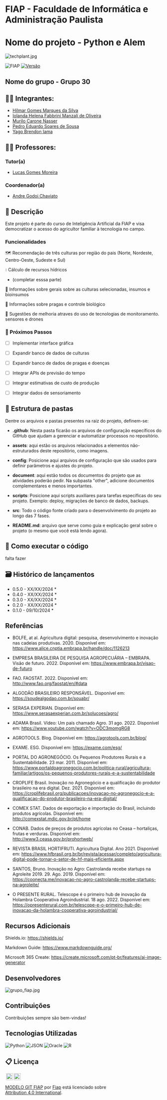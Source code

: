 # FIAP - Faculdade de Informática e Administração Paulista
# Nome do projeto - Python e Alem
![techplant.jpg](https://github.com/IolandaManzali/grupo_fiapIA/blob/main/python_alem/techplant.jpg)

![FIAP](https://img.shields.io/badge/FIAP-IA-red.svg)
[![Versão](https://img.shields.io/badge/version-1.0.0-blue)](https://shields.io/badges)

## Nome do grupo - Grupo 30

## 👨‍🎓 Integrantes: 
- <a href="https://www.linkedin.com/in/hilmar-marques-358672161">Hilmar Gomes Marques da Silva</a>
- <a href="https://www.linkedin.com/in/iolanda-helena-fabbrini-manzali-de-oliveira-14ab8ab0">Iolanda Helena Fabbrini Manzali de Oliveira</a>
- <a href="https://www.linkedin.com/in/murilo-nasser-563875323/ ">Murilo Carone Nasser</a> 
- <a href="https://www.linkedin.com/in/pedro-eduardo-soares-de-sousa-439552309">Pedro Eduardo Soares de Sousa</a> 
- <a href="https://www.linkedin.com/in/yago-yama-444872262">Yago Brendon Iama</a>

## 👩‍🏫 Professores:
### Tutor(a) 
- <a href="https://www.linkedin.com/in/lucas-gomes-moreira-15a8452a">Lucas Gomes Moreira</a>
### Coordenador(a)
- <a href="https://www.linkedin.com/company/inova-fusca">Andre Godoi Chaviato</a>


## 📜 Descrição

Este projeto é parte do curso de Inteligência Artificial da FIAP e visa democratizar o acesso do agricultor familiar à tecnologia no campo.

### Funcionalidades

 🗺️ Recomendação de  três culturas por região do pais (Norte, Nordeste, Centro-Oeste, Sudeste e Sul)

 💧 Cálculo de recursos hídricos
 - (completar esssa parte)

 🧪 Informações sobre gerais sobre as culturas selecionadas, insumos e bioinsumos
 
 🐛 Informações sobre pragas e controle biológico
 
 🤖 Sugestões de melhoria atraves do uso de tecnologias de monitoramento. sensores e drones



### 🔮 Próximos Passos

- [ ] Implementar interface gráfica
- [ ] Expandir banco de dados de culturas
- [ ] Expandir banco de dados de pragas e doenças
- [ ] Integrar APIs de previsão do tempo
- [ ] Integrar estimativas de custo de produção
- [ ] Integrar dados de sensoriamento



## 📁 Estrutura de pastas

Dentre os arquivos e pastas presentes na raiz do projeto, definem-se:

- <b>.github</b>: Nesta pasta ficarão os arquivos de configuração específicos do GitHub que ajudam a gerenciar e automatizar processos no repositório.

- <b>assets</b>: aqui estão os arquivos relacionados a elementos não-estruturados deste repositório, como imagens.

- <b>config</b>: Posicione aqui arquivos de configuração que são usados para definir parâmetros e ajustes do projeto.

- <b>document</b>: aqui estão todos os documentos do projeto que as atividades poderão pedir. Na subpasta "other", adicione documentos complementares e menos importantes.

- <b>scripts</b>: Posicione aqui scripts auxiliares para tarefas específicas do seu projeto. Exemplo: deploy, migrações de banco de dados, backups.

- <b>src</b>: Todo o código fonte criado para o desenvolvimento do projeto ao longo das 7 fases.

- <b>README.md</b>: arquivo que serve como guia e explicação geral sobre o projeto (o mesmo que você está lendo agora).

## 🔧 Como executar o código

falta fazer


## 🗃 Histórico de lançamentos

* 0.5.0 - XX/XX/2024
    * 
* 0.4.0 - XX/XX/2024
    * 
* 0.3.0 - XX/XX/2024
    * 
* 0.2.0 - XX/XX/2024
    * 
* 0.1.0 - 09/10/2024
    *
## Referências

   * BOLFE, at al. Agricultura digital: pesquisa, desenvolvimento e inovação nas cadeias produtivas. 2020. Disponível em: https://www.alice.cnptia.embrapa.br/handle/doc/1126213

   * EMPRESA BRASILEIRA DE PESQUISA AGROPECUÁRIA – EMBRAPA. Visão de futuro. 2022. Disponível em: https://www.embrapa.br/visao-de-futuro

   * FAO. FAOSTAT. 2022. Disponível em: http://www.fao.org/faostat/en/#data

   * ALGODÃO BRASILEIRO RESPONSÁVEL. Disponível em: https://soudealgodao.com.br/souabr/

   * SERASA EXPERIAN. Disponível em: https://www.serasaexperian.com.br/solucoes/agro/

   * ADAMA Brasil. Vídeo: Um país chamado Agro. 31 ago. 2022. Disponível em: https://www.youtube.com/watch?v=ODC3momgRG8

   * AGROTOOLS. Blog. Disponível em: https://agrotools.com.br/blog/

   * EXAME. ESG. Disponível em: https://exame.com/esg/

   * PORTAL DO AGRONEGÓCIO. Os Pequenos Produtores Rurais e a Sustentabilidade. 23 mar. 2011. Disponível em: https://www.portaldoagronegocio.com.br/politica-rural/agricultura-familiar/artigos/os-pequenos-produtores-rurais-e-a-sustentabilidade

   * CROPLIFE Brasil. Inovação no Agronegócio e a qualificação do produtor brasileiro na era digital. Dez. 2021. Disponível em: https://croplifebrasil.org/publicacoes/inovacao-no-agronegocio-e-a-qualificacao-do-produtor-brasileiro-na-era-digital/

   * COMEX STAT. Dados de exportação e importação do Brasil, incluindo produtos agrícolas. Disponível em: http://comexstat.mdic.gov.br/pt/home

   * CONAB. Dados de preços de produtos agrícolas no Ceasa – hortaliças, frutas e verduras. Disponível em: http://www3.ceasa.gov.br/prohortweb/

   * REVISTA BRASIL HORTIFRUTI. Agricultura Digital. Ano 2021. Disponível em: https://www.hfbrasil.org.br/br/revista/acessar/completo/agricultura-digital-pode-tornar-o-setor-de-hf-mais-eficiente.aspx

   * SANTOS, Bruno. Inovação no Agro: Castrolanda recebe startups na Agroleite 2019. 29. Ago. 2019. Disponível em: https://coonecta.me/inovacao-no-agro-castrolanda-recebe-startups-na-agroleite/

   * O PRESENTE RURAL. Telescope é o primeiro hub de inovação da Holambra Cooperativa Agroindustrial. 18 ago. 2022. Disponível em: https://opresenterural.com.br/telescope-e-o-primeiro-hub-de-inovacao-da-holambra-cooperativa-agroindustrial/

 
## Recursos Adicionais

Shields.io: https://shields.io/

Markdown Guide: https://www.markdownguide.org/

Microsoft 365 Create: https://create.microsoft.com/pt-br/features/ai-image-generator

## Desenvolvedores

![grupo_fiap.jpg](https://github.com/IolandaManzali/grupo_fiapIA/blob/main/python_alem/grupo_fiap.jpg) 

## Contribuições

Contribuições sempre são bem-vindas! 


## Tecnologias Utilizadas

![Python](https://img.shields.io/badge/Python-3.9+-14354C?style=for-the-badge&logo=python&logoColor=white)
![JSON](https://img.shields.io/badge/JSON-Data%20Storage-lightgrey?style=for-the-badge&logo=json&logoColor=white)
![Oracle](https://img.shields.io/badge/Oracle-F80000?style=for-the-badge&logo=oracle&logoColor=black)
![R](https://img.shields.io/badge/R-276DC3?style=for-the-badge&logo=r&logoColor=white)



## 📋 Licença

<img style="height:22px!important;margin-left:3px;vertical-align:text-bottom;" src="https://mirrors.creativecommons.org/presskit/icons/cc.svg?ref=chooser-v1"><img style="height:22px!important;margin-left:3px;vertical-align:text-bottom;" src="https://mirrors.creativecommons.org/presskit/icons/by.svg?ref=chooser-v1"><p xmlns:cc="http://creativecommons.org/ns#" xmlns:dct="http://purl.org/dc/terms/"><a property="dct:title" rel="cc:attributionURL" href="https://github.com/agodoi/template">MODELO GIT FIAP</a> por <a rel="cc:attributionURL dct:creator" property="cc:attributionName" href="https://fiap.com.br">Fiap</a> está licenciado sobre <a href="http://creativecommons.org/licenses/by/4.0/?ref=chooser-v1" target="_blank" rel="license noopener noreferrer" style="display:inline-block;">Attribution 4.0 International</a>.</p>
